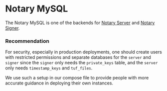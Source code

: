 <!--[metadata]>
+++
title = "Notary MySQL"
description = "Description of the Notary MySQL"
keywords = ["docker, notary, notary-mysql"]
[menu.main]
parent="mn_notary"
+++
<![end-metadata]-->

# Notary MySQL

The Notary MySQL is one of the backends for [Notary Server](notary-server.md) and
[Notary Signer](notary-signer.md).

### Recommendation
For security, especially in production deployments, one should create users
with restricted permissions and separate databases for the `server` and
`signer` since the `signer` only needs the `private_keys` table, and the
`server` only needs `timestamp_keys` and `tuf_files`.

We use such a setup in our compose file to provide people with more accurate
guidance in deploying their own instances.
